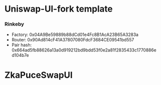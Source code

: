 # Uniswap-UI-fork template

### Rinkeby

- Factory: 0x04A9Be59889b88dCd01e4Fc8B1AcA23B65A3283a
- Router: 0x90Ad814cF41A37807080FdcF3684CE09541bd557
- Pair hash: 0x664ad5fb88626a13a0d919212bd9bdd53f0e2a81f2835433c1770886ed104b7e
# ZkaPuceSwapUI
